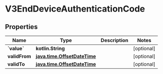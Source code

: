 
# V3EndDeviceAuthenticationCode

## Properties
Name | Type | Description | Notes
------------ | ------------- | ------------- | -------------
**&#x60;value&#x60;** | **kotlin.String** |  |  [optional]
**validFrom** | [**java.time.OffsetDateTime**](java.time.OffsetDateTime.md) |  |  [optional]
**validTo** | [**java.time.OffsetDateTime**](java.time.OffsetDateTime.md) |  |  [optional]



